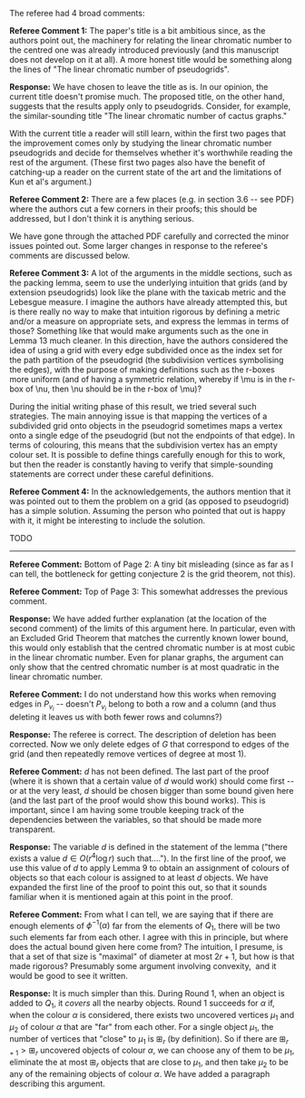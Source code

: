 The referee had 4 broad comments:

**Referee Comment 1:** The paper's title is a bit ambitious since, as the authors point out, the machinery for relating the linear chromatic number to the centred one was already introduced previously (and this manuscript does not develop on it at all). A more honest title would be something along the lines of "The linear chromatic number of pseudogrids".  

**Response:** We have chosen to leave the title as is.  In our opinion, the current title doesn't promise much.  The proposed title, on the other hand, suggests that the results apply only to pseudogrids.  Consider, for example, the similar-sounding title "The linear chromatic number of cactus graphs."

With the current title a reader will still learn, within the first two pages that the improvement comes only by studying the linear chromatic number pseudogrids and decide for themselves whether it's worthwhile reading the rest of the argument.  (These first two pages also have the benefit of catching-up a reader on the current state of the art and the limitations of Kun et al's argument.)


**Referee Comment 2:** There are a few places (e.g. in section 3.6 -- see PDF) where the authors cut a few corners in their proofs; this should be addressed, but I don't think it is anything serious.  

We have gone through the attached PDF carefully and corrected the minor issues pointed out. Some larger changes in response to the referee's comments are discussed below.

**Referee Comment 3:** A lot of the arguments in the middle sections, such as the packing lemma, seem to use the underlying intuition that grids (and by extension pseudogrids) look like the plane with the taxicab metric and the Lebesgue measure. I imagine the authors have already attempted this, but is there really no way to make that intuition rigorous by defining a metric and/or a measure on appropriate sets, and express the lemmas in terms of those? Something like that would make arguments such as the one in Lemma 13 much cleaner. In this direction, have the authors considered the idea of using a grid with every edge subdivided once as the index set for the path partition of the pseudogrid (the subdivision vertices symbolising the edges), with the purpose of making definitions such as the r-boxes more uniform (and of having a symmetric relation, whereby if \mu is in the r-box of \nu, then \nu should be in the r-box of \mu)?  

During the initial writing phase of this result, we tried several such strategies.  The main annoying issue is that mapping the vertices of a subdivided grid onto objects in the pseudogrid sometimes maps a vertex onto a single edge of the pseudogrid (but not the endpoints of that edge).  In terms of colouring, this means that the subdivision vertex has an empty colour set.  It is possible to define things carefully enough for this to work, but then the reader is constantly having to verify that simple-sounding statements are correct under these careful definitions.

**Referee Comment 4:** In the acknowledgements, the authors mention that it was pointed out to them the problem on a grid (as opposed to pseudogrid) has a simple solution. Assuming the person who pointed that out is happy with it, it might be interesting to include the solution.  

TODO

---

**Referee Comment:** Bottom of Page 2: A tiny bit misleading (since as far as I can tell, the bottleneck for getting conjecture 2 is the grid theorem, not this).  

**Referee Comment:** Top of Page 3: This somewhat addresses the previous comment.

**Response:** We have added further explanation (at the location of the second comment) of the limits of this argument here. In particular, even with an Excluded Grid Theorem that matches the currently known lower bound, this would only establish that the centred chromatic number is at most cubic in the linear chromatic number.  Even for planar graphs, the argument can only show that the centred chromatic number is at most quadratic in the linear chromatic number.


**Referee Comment:** I do not understand how this works when removing edges in $P_{v_i}$ -- doesn't $P_{v_i}$ belong to both a row and a column (and thus deleting it leaves us with both fewer rows and columns?)

**Response:** The referee is correct.  The description of deletion has been corrected.  Now we only delete edges of $G$ that correspond to edges of the grid (and then repeatedly remove vertices of degree at most $1$).

**Referee Comment:** $d$ has not been defined. The last part of the proof (where it is shown that a certain value of $d$ would work) should come first -- or at the very least, $d$ should be chosen bigger than some bound given here (and the last part of the proof would show this bound works). This is important, since I am having some trouble keeping track of the dependencies between the variables, so that should be made more transparent.

**Response:** The variable $d$ is defined in the statement of the lemma ("there exists a value $d\in O(r^4\log r)$ such that....").  In the first line of the proof, we use this value of $d$ to apply Lemma 9 to obtain an assignment of colours of objects so that each colour is assigned to at least $d$ objects.  We have expanded the first line of the proof to point this out, so that it sounds familiar when it is mentioned again at this point in the proof.

**Referee Comment:** From what I can tell, we are saying that if there are enough elements of $\phi^{-1}(\alpha)$ far from the elements of $Q_1$, there will be two such elements far from each other. I agree with this in principle, but where does the actual bound given here come from? The intuition, I presume, is that a set of that size is "maximal" of diameter at most $2r + 1$, but how is that made rigorous? Presumably some argument involving convexity,  and it would be good to see it written.

**Response:** It is much simpler than this.  During Round 1, when an object is added to $Q_1$, it *covers* all the nearby objects.  Round 1 succeeds for $\alpha$ if, when the colour $\alpha$ is considered, there exists two uncovered vertices $\mu_1$ and $\mu_2$ of colour $\alpha$ that are "far" from each other.  For a single object $\mu_1$, the number of vertices that "close" to $\mu_1$ is $\boxplus_r$ (by definition).   So if there are $\boxplus_{r+1}>\boxplus_r$ uncovered objects of colour $\alpha$, we can choose any of them to be $\mu_1$, eliminate the at most $\boxplus_{r}$ objects that are close to $\mu_1$, and then take $\mu_2$ to be any of the remaining objects of colour $\alpha$.  We have added a paragraph describing this argument.

